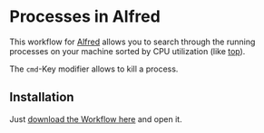 Processes in Alfred
===================

This workflow for [Alfred](https://www.alfredapp.com/) allows you to search through the running processes on your machine sorted by CPU utilization (like [top](https://en.wikipedia.org/wiki/Top_(software))).

The `cmd`-Key modifier allows to kill a process.

Installation
------------

Just [download the Workflow here](https://github.com/stroebjo/alfred-top/releases) and open it.
